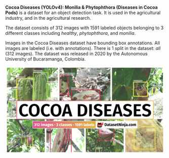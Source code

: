 **Cocoa Diseases (YOLOv4): Monilia & Phytophthora (Diseases in Cocoa Pods)** is a dataset for an object detection task. It is used in the agricultural industry, and in the agricultural research. 

The dataset consists of 312 images with 1591 labeled objects belonging to 3 different classes including *healthy*, *phytophthora*, and *monilia*.

Images in the Cocoa Diseases dataset have bounding box annotations. All images are labeled (i.e. with annotations). There is 1 split in the dataset: *all* (312 images). The dataset was released in 2020 by the Autonomous University of Bucaramanga, Colombia.

<img src="https://github.com/dataset-ninja/cocoa-diseases/raw/main/visualizations/poster.png">
